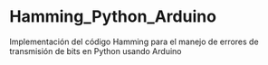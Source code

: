 # Hamming_Python_Arduino
Implementación del código Hamming para el manejo de errores de transmisión  de bits en Python usando Arduino
